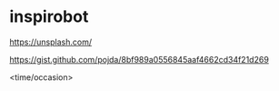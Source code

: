 # inspirobot

https://unsplash.com/

https://gist.github.com/pojda/8bf989a0556845aaf4662cd34f21d269

<strive-to><result><time/occasion>